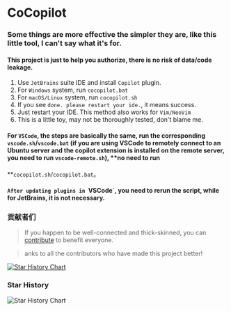 # CoCopilot

### Some things are more effective the simpler they are, like this little tool, I can't say what it's for.

####  This project is just to help you authorize, there is no risk of data/code leakage.


1. Use `JetBrains` suite IDE and install `Copilot` plugin.
2. For `Windows` system, run `cocopilot.bat`
3. For `macOS/Linux` system, run `cocopilot.sh`
4. If you see `done. please restart your ide.`, it means success.
5. Just restart your IDE. This method also works for `Vim/NeoVim`
6. This is a little toy, may not be thoroughly tested, don't blame me.


#### For `VSCode`, the steps are basically the same, run the corresponding `vscode.sh`/`vscode.bat` (if you are using VSCode to remotely connect to an Ubuntu server and the copilot extension is installed on the remote server, you need to run `vscode-remote.sh`), **no need to run
**`cocopilot.sh`/`cocopilot.bat`。
#### `After updating plugins in `VSCode`, you need to rerun the script, while for JetBrains, it is not necessary.


### 贡献者们

> If you happen to be well-connected and thick-skinned, you can [contribute](https://zhile.io/contribute-copilot-token) to benefit everyone.

> anks to all the contributors who have made this project better!

[![Star History Chart](https://contrib.rocks/image?repo=pengzhile/cocopilot)](https://github.com/pengzhile/cocopilot/graphs/contributors)

### Star History 

![Star History Chart](https://api.star-history.com/svg?repos=pengzhile/cocopilot&type=Date)

